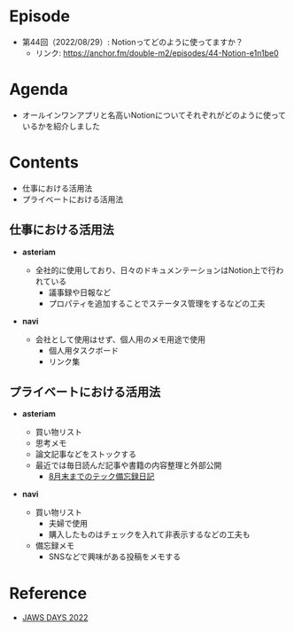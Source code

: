 # Episode

- 第44回（2022/08/29）: Notionってどのように使ってますか？
  - リンク: https://anchor.fm/double-m2/episodes/44-Notion-e1n1be0

# Agenda

- オールインワンアプリと名高いNotionについてそれぞれがどのように使っているかを紹介しました

# Contents

- 仕事における活用法
- プライベートにおける活用法

## 仕事における活用法

- **asteriam**
  - 全社的に使用しており、日々のドキュメンテーションはNotion上で行われている
    - 議事録や日報など
    - プロパティを追加することでステータス管理をするなどの工夫

- **navi**
  - 会社として使用はせず、個人用のメモ用途で使用
    - 個人用タスクボード
    - リンク集

## プライベートにおける活用法

- **asteriam**
  - 買い物リスト
  - 思考メモ
  - 論文記事などをストックする
  - 最近では毎日読んだ記事や書籍の内容整理と外部公開
    - [8月末までのテック備忘録日記](https://www.notion.so/8-841d8ee4ed654921953ad4155d198d79)

- **navi**
  - 買い物リスト
    - 夫婦で使用
    - 購入したものはチェックを入れて非表示するなどの工夫も
  - 備忘録メモ
    - SNSなどで興味がある投稿をメモする

# Reference

- [JAWS DAYS 2022](https://jawsdays2022.jaws-ug.jp/)
